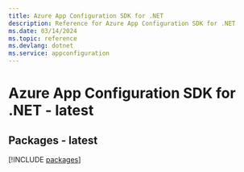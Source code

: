 ```yaml
---
title: Azure App Configuration SDK for .NET
description: Reference for Azure App Configuration SDK for .NET
ms.date: 03/14/2024
ms.topic: reference
ms.devlang: dotnet
ms.service: appconfiguration
---
```

# Azure App Configuration SDK for .NET - latest
## Packages - latest
[!INCLUDE [packages](app-configuration-index.md)]